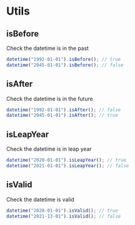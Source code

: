 # Utils

## isBefore

Check the datetime is in the past

```typescript
datetime("1992-01-01").isBefore(); // true
datetime("2045-01-01").isBefore(); // false
```

## isAfter

Check the datetime is in the future

```typescript
datetime("1992-01-01").isAfter(); // false
datetime("2045-01-01").isAfter(); // true
```

## isLeapYear

Check the datetime is in leap year

```typescript
datetime("2020-01-01").isLeapYear(); // true
datetime("2021-01-01").isLeapYear(); // false
```

## isValid

Check the datetime is valid

```typescript
datetime("2020-01-01").isValid(); // true
datetime("2021-13-01").isValid(); // false
```
